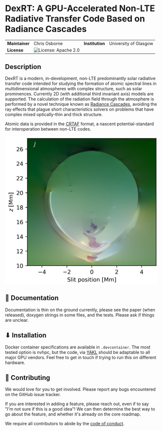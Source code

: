 # DexRT: A GPU-Accelerated Non-LTE Radiative Transfer Code Based on Radiance Cascades


|   |   |   |   |
|---|---|---|---|
| __Maintainer__ | Chris Osborne | __Institution__ | University of Glasgow  |
| __License__ | ![License: Apache 2.0](https://img.shields.io/badge/License-Apache_2.0-blue) | | |


Description
-----------

DexRT is a modern, in-development, non-LTE predominantly solar radiative transfer code intended for studying the formation of atomic spectral lines in multidimensional atmospheres with complex structure, such as solar prominences.
Currently 2D (with additional third invariant axis) models are supported.
The calculation of the radiation field through the atmosphere is performed by a novel technique known as [Radiance Cascades](https://github.com/Raikiri/RadianceCascadesPaper), avoiding the ray effects that plague short characteristics solvers on problems that have complex mixed optically-thin and thick structure.

Atomic data is provided in the [CRTAF](https://github.com/Goobley/CommonRTAtomicFormat) format, a nascent potential-standard for interoperation between non-LTE codes.

![COCOPLOT of J across Ly beta in a prominence model](Images/cocoplot_lyb_j.png)

📖 Documentation
----------------

Documentation is thin on the ground currently, please see the paper (when released), doxygen strings in some files, and the tests.
Please ask if things are unclear.

⬇ Installation
--------------

Docker container specifications are available in `.devcontainer`. The most tested option is nvhpc, but the code, via [YAKL](https://github.com/mrnorman/YAKL) should be adaptable to all major GPU vendors.
Feel free to get in touch if trying to run this on different hardware.

🤝 Contributing
---------------

We would love for you to get involved.
Please report any bugs encountered on the GitHub issue tracker.

If you are interested in adding a feature, please reach out, even if to say "I'm not sure if this is a good idea"!
We can then determine the best way to go about the feature, and whether it's already on the core roadmap.

We require all contributors to abide by the [code of conduct](CODE_OF_CONDUCT.md).

